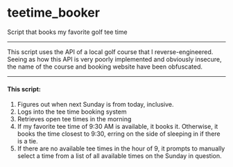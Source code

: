 # teetime_booker
Script that books my favorite golf tee time
___

This script uses the API of a local golf course that I reverse-engineered. Seeing as how this API is very poorly
implemented and obviously insecure, the name of the course and booking website have been obfuscated.

___

#### This script:
1. Figures out when next Sunday is from today, inclusive.
2. Logs into the tee time booking system
3. Retrieves open tee times in the morning
4. If my favorite tee time of 9:30 AM is available, it books it. 
Otherwise, it books the time closest to 9:30, erring on the side of sleeping in if there is a tie.
5. If there are no available tee times in the hour of 9, it prompts to manually
select a time from a list of all available times on the Sunday in question.

